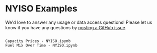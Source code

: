 # NYISO Examples
We'd love to answer any usage or data access questions! Please let us know if you have any questions by [posting a GitHub issue](https://github.com/kmax12/gridstatus/issues).

```{toctree}

Capacity Prices - NYISO.ipynb
Fuel Mix Over Time - NYISO.ipynb
```